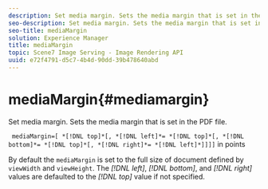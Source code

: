 ```yaml
---
description: Set media margin. Sets the media margin that is set in the PDF file.
seo-description: Set media margin. Sets the media margin that is set in the PDF file.
seo-title: mediaMargin
solution: Experience Manager
title: mediaMargin
topic: Scene7 Image Serving - Image Rendering API
uuid: e72f4791-d5c7-4b4d-90dd-39b478640abd
---
```


# mediaMargin{#mediamargin}

Set media margin. Sets the media margin that is set in the PDF file.

 ` mediaMargin=[ *[!DNL top]*[, *[!DNL left]*= *[!DNL top]*[, *[!DNL bottom]*= *[!DNL top]*[, *[!DNL right]*= *[!DNL left]*]]]]` in points

By default the `mediaMargin` is set to the full size of document defined by `viewWidth` and `viewHeight`. The *[!DNL left]*, *[!DNL bottom]*, and *[!DNL right]* values are defaulted to the *[!DNL top]* value if not specified. 
